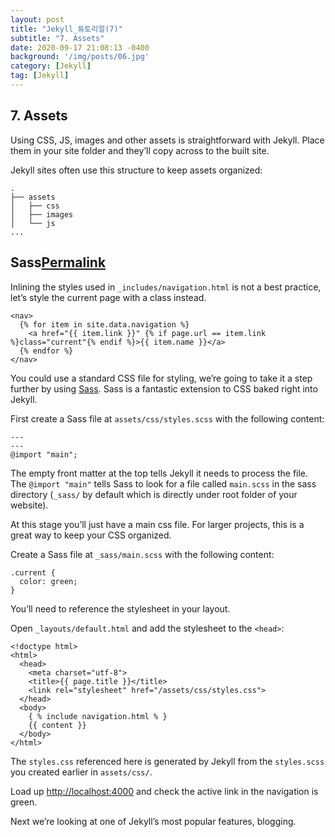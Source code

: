 ```yaml
---
layout: post
title: "Jekyll_튜토리얼(7)"
subtitle: "7. Assets"
date: 2020-09-17 21:08:13 -0400
background: '/img/posts/06.jpg'
category: [Jekyll]
tag: [Jekyll]
---
```


## 7. Assets

Using CSS, JS, images and other assets is straightforward with Jekyll. Place them in your site folder and they’ll copy across to the built site.

Jekyll sites often use this structure to keep assets organized:

```
.
├── assets
│   ├── css
│   ├── images
│   └── js
...
```

## Sass[Permalink](https://jekyllrb.com/docs/step-by-step/07-assets/#sass)

Inlining the styles used in `_includes/navigation.html` is not a best practice, let’s style the current page with a class instead.

```
<nav>
  {% for item in site.data.navigation %}
    <a href="{{ item.link }}" {% if page.url == item.link %}class="current"{% endif %}>{{ item.name }}</a>
  {% endfor %}
</nav>
```

You could use a standard CSS file for styling, we’re going to take it a step further by using [Sass](https://sass-lang.com/). Sass is a fantastic extension to CSS baked right into Jekyll.

First create a Sass file at `assets/css/styles.scss` with the following content:

```
---
---
@import "main";
```

The empty front matter at the top tells Jekyll it needs to process the file. The `@import "main"` tells Sass to look for a file called `main.scss` in the sass directory (`_sass/` by default which is directly under root folder of your website).

At this stage you’ll just have a main css file. For larger projects, this is a great way to keep your CSS organized.

Create a Sass file at `_sass/main.scss` with the following content:

```
.current {
  color: green;
}
```

You’ll need to reference the stylesheet in your layout.

Open `_layouts/default.html` and add the stylesheet to the `<head>`:

```
<!doctype html>
<html>
  <head>
    <meta charset="utf-8">
    <title>{{ page.title }}</title>
    <link rel="stylesheet" href="/assets/css/styles.css">
  </head>
  <body>
    { % include navigation.html % }
    {{ content }}
  </body>
</html>
```

The `styles.css` referenced here is generated by Jekyll from the `styles.scss` you created earlier in `assets/css/`.

Load up [http://localhost:4000](http://localhost:4000/) and check the active link in the navigation is green.

Next we’re looking at one of Jekyll’s most popular features, blogging.
